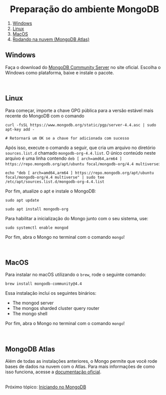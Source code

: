 <h1 align="center">Preparação do ambiente MongoDB</h1>

1. <a href="#windows">Windows</a>
2. <a href="#linux">Linux</a>
3. <a href="#mac">MacOS</a>
4. <a href="#atlas">Rodando na nuvem (MongoDB Atlas)</a>

<h2 id="windows">Windows</h2>

Faça o download do [MongoDB Community Server](https://www.mongodb.com/try/download/community) no site oficial. Escolha o Windows como plataforma, baixe e instale o pacote.

<br/>
<h2 id="linux">Linux</h2>

Para começar, importe a chave GPG pública para a versão estável mais recente do MongoDB com o comando 

```
curl -fsSL https://www.mongodb.org/static/pgp/server-4.4.asc | sudo apt-key add -

# Retornará um OK se a chave for adicionada com sucesso
```

Após isso, execute o comando a seguir, que cria um arquivo no diretório `sources.list.d` chamado `mongodb-org-4.4.list`. O único conteúdo neste arquivo é uma linha contendo `deb [ arch=amd64,arm64 ] https://repo.mongodb.org/apt/ubuntu focal/mongodb-org/4.4 multiverse`:

```
echo "deb [ arch=amd64,arm64 ] https://repo.mongodb.org/apt/ubuntu focal/mongodb-org/4.4 multiverse" | sudo tee /etc/apt/sources.list.d/mongodb-org-4.4.list
```

Por fim, atualize o apt e instale o MongoDB:
```
sudo apt update

sudo apt install mongodb-org
```

Para habilitar a inicialização do Mongo junto com o seu sistema, use:

```
sudo systemctl enable mongod
```

Por fim, abra o Mongo no terminal com o comando `mongo`!

<br/>
<h2 id="mac">MacOS</h2>

Para instalar no macOS utilizando o `brew`, rode o seguinte comando:

```
brew install mongodb-community@4.4
```

Essa instalação inclui os seguintes binários:

- The mongod server
- The mongos sharded cluster query router
- The mongo shell

Por fim, abra o Mongo no terminal com o comando `mongo`!

<br/>
<h2 id="atlas">MongoDB Atlas</h2>

Além de todas as instalações anteriores, o Mongo permite que você rode bases de dados na nuvem com o Atlas. Para mais informações de como isso funciona, acesse a [documentação oficial](https://www.mongodb.com/cloud/atlas).

<br/>
Próximo tópico: <a href="3-iniciando-mongo.md">Iniciando no MongoDB</a>
